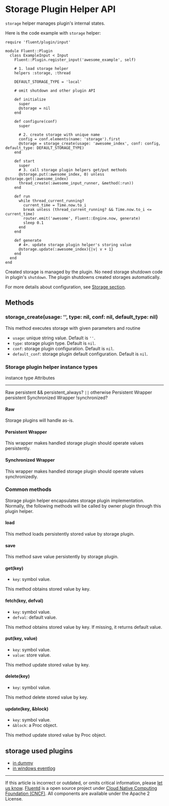 # Storage Plugin Helper API

`storage` helper manages plugin's internal states.

Here is the code example with `storage` helper:

``` {.CodeRay}
require 'fluent/plugin/input'

module Fluent::Plugin
  class ExampleInput < Input
    Fluent::Plugin.register_input('awesome_example', self)

    # 1. load storage helper
    helpers :storage, :thread

    DEFAULT_STORAGE_TYPE = 'local'

    # omit shutdown and other plugin API

    def initialize
      super
      @storage = nil
    end

    def configure(conf)
      super

      # 2. create storage with unique name
      config = conf.elements(name: 'storage').first
      @storage = storage_create(usage: 'awesome_index', conf: config, default_type: DEFAULT_STORAGE_TYPE)
    end

    def start
      super
      # 3. call storage plugin helpers get/put methods
      @storage.put(:awesome_index, 0) unless @storage.get(:awesome_index)
      thread_create(:awesome_input_runner, &method(:run))
    end

    def run
      while thread_current_running?
        current_time = Time.now.to_i
        break unless (thread_current_running? && Time.now.to_i <= current_time)
        router.emit('awesome', Fluent::Engine.now, generate)
        sleep 0.1
      end
    end

    def generate
      # 4+. update storage plugin helper's storing value
      @storage.update(:awesome_index){|v| v + 1}
    end
  end
end
```

Created storage is managed by the plugin. No need storage shutdown code
in plugin's `shutdown`. The plugin shutdowns created storages
automatically.

For more details about configuration, see [Storage section](/plugins/storage/storage-section.md).


## Methods


### storage\_create(usage: '', type: nil, conf: nil, default\_type: nil)

This method executes storage with given parameters and routine

-   `usage`: unique string value. Default is `''`.
-   `type`: storage plugin type. Default is `nil`.
-   `conf`: storage plugin configuration. Default is `nil`.
-   `default_conf`: storage plugin default configuration. Default is
    `nil`.


### Storage plugin helper instance types

  instance type          Attributes
  ---------------------- --------------------------------------------------
  Raw                    persistent && persistent\_always? `||` otherwise
  Persistent Wrapper     persistent
  Synchronized Wrapper   !synchronized?

#### Raw

Storage plugins will handle as-is.

#### Persistent Wrapper

This wrapper makes handled storage plugin should operate values
persistently.

#### Synchronized Wrapper

This wrapper makes handled storage plugin should operate values
synchronizedly.


### Common methods

Storage plugin helper encapsulates storage plugin implementation.
Normally, the following methods will be called by owner plugin through
this plugin helper.

#### load

This method loads persistently stored value by storage plugin.

#### save

This method save value persistently by storage plugin.

#### get(key)

-   `key`: symbol value.

This method obtains stored value by key.

#### fetch(key, defval)

-   `key`: symbol value.
-   `defval`: default value.

This method obtains stored value by key. If missing, it returns default
value.

#### put(key, value)

-   `key`: symbol value.
-   `value`: store value.

This method update stored value by key.

#### delete(key)

-   `key`: symbol value.

This method delete stored value by key.

#### update(key, &block)

-   `key`: symbol value.
-   `&block`: a Proc object.

This method update stored value by Proc object.


## storage used plugins

-   [in dummy](/plugins/input/in_dummy.md)
-   [in windows eventlog](/plugins/input/in_windows_eventlog.md)


------------------------------------------------------------------------

If this article is incorrect or outdated, or omits critical information, please [let us know](https://github.com/fluent/fluentd-docs/issues?state=open).
[Fluentd](http://www.fluentd.org/) is a open source project under [Cloud Native Computing Foundation (CNCF)](https://cncf.io/). All components are available under the Apache 2 License.
